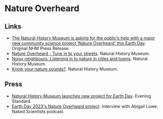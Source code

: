 # Nature Overheard

## Links
 - [The Natural History Museum is asking for the public’s help with a major new community science project ‘Nature Overheard’ this Earth Day](https://www.nhm.ac.uk/press-office/press-releases/natural-history-museum-major-new-community-science-project-ru1.html). Original NHM Press Release.
 - [Nature Overheard - Tune in to your streets](https://www.nhm.ac.uk/take-part/monitor-and-encourage-nature/nature-overheard.html). Natural History Museum.
 - [Noisy neighbours: Listening in to nature in cities and towns](https://www.nhm.ac.uk/discover/news/2023/may/listening-to-nature-in-cities-and-towns.html). Natural History Museum.
 - [Know your nature sounds?](https://www.nhm.ac.uk/discover/what-is-that-sound.html). Natural History Museum.

## Press
 - [Natural History Museum launches new project for Earth Day](https://www.standard.co.uk/news/uk/natural-history-museum-earth-day-new-project-b1068827.html). Evening Standard.
 - [Earth Day 2023's Nature Overheard project](https://www.thenakedscientists.com/articles/interviews/earth-day-2023s-nature-overheard-project). Interview with Abigail Lowe. Naked Scientists podcast.
